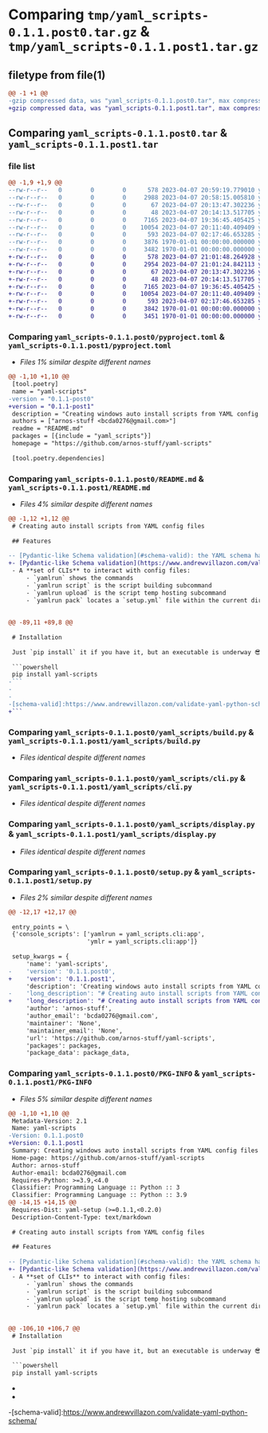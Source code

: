 # Comparing `tmp/yaml_scripts-0.1.1.post0.tar.gz` & `tmp/yaml_scripts-0.1.1.post1.tar.gz`

## filetype from file(1)

```diff
@@ -1 +1 @@
-gzip compressed data, was "yaml_scripts-0.1.1.post0.tar", max compression
+gzip compressed data, was "yaml_scripts-0.1.1.post1.tar", max compression
```

## Comparing `yaml_scripts-0.1.1.post0.tar` & `yaml_scripts-0.1.1.post1.tar`

### file list

```diff
@@ -1,9 +1,9 @@
--rw-r--r--   0        0        0      578 2023-04-07 20:59:19.779010 yaml_scripts-0.1.1.post0/pyproject.toml
--rw-r--r--   0        0        0     2988 2023-04-07 20:58:15.005810 yaml_scripts-0.1.1.post0/README.md
--rw-r--r--   0        0        0       67 2023-04-07 20:13:47.302236 yaml_scripts-0.1.1.post0/yaml_scripts/__init__.py
--rw-r--r--   0        0        0       48 2023-04-07 20:14:13.517705 yaml_scripts-0.1.1.post0/yaml_scripts/__main__.py
--rw-r--r--   0        0        0     7165 2023-04-07 19:36:45.405425 yaml_scripts-0.1.1.post0/yaml_scripts/build.py
--rw-r--r--   0        0        0    10054 2023-04-07 20:11:40.409409 yaml_scripts-0.1.1.post0/yaml_scripts/cli.py
--rw-r--r--   0        0        0      593 2023-04-07 02:17:46.653285 yaml_scripts-0.1.1.post0/yaml_scripts/display.py
--rw-r--r--   0        0        0     3876 1970-01-01 00:00:00.000000 yaml_scripts-0.1.1.post0/setup.py
--rw-r--r--   0        0        0     3482 1970-01-01 00:00:00.000000 yaml_scripts-0.1.1.post0/PKG-INFO
+-rw-r--r--   0        0        0      578 2023-04-07 21:01:48.264928 yaml_scripts-0.1.1.post1/pyproject.toml
+-rw-r--r--   0        0        0     2954 2023-04-07 21:01:24.842113 yaml_scripts-0.1.1.post1/README.md
+-rw-r--r--   0        0        0       67 2023-04-07 20:13:47.302236 yaml_scripts-0.1.1.post1/yaml_scripts/__init__.py
+-rw-r--r--   0        0        0       48 2023-04-07 20:14:13.517705 yaml_scripts-0.1.1.post1/yaml_scripts/__main__.py
+-rw-r--r--   0        0        0     7165 2023-04-07 19:36:45.405425 yaml_scripts-0.1.1.post1/yaml_scripts/build.py
+-rw-r--r--   0        0        0    10054 2023-04-07 20:11:40.409409 yaml_scripts-0.1.1.post1/yaml_scripts/cli.py
+-rw-r--r--   0        0        0      593 2023-04-07 02:17:46.653285 yaml_scripts-0.1.1.post1/yaml_scripts/display.py
+-rw-r--r--   0        0        0     3842 1970-01-01 00:00:00.000000 yaml_scripts-0.1.1.post1/setup.py
+-rw-r--r--   0        0        0     3451 1970-01-01 00:00:00.000000 yaml_scripts-0.1.1.post1/PKG-INFO
```

### Comparing `yaml_scripts-0.1.1.post0/pyproject.toml` & `yaml_scripts-0.1.1.post1/pyproject.toml`

 * *Files 1% similar despite different names*

```diff
@@ -1,10 +1,10 @@
 [tool.poetry]
 name = "yaml-scripts"
-version = "0.1.1-post0"
+version = "0.1.1-post1"
 description = "Creating windows auto install scripts from YAML config files"
 authors = ["arnos-stuff <bcda0276@gmail.com>"]
 readme = "README.md"
 packages = [{include = "yaml_scripts"}]
 homepage = "https://github.com/arnos-stuff/yaml-scripts"
 
 [tool.poetry.dependencies]
```

### Comparing `yaml_scripts-0.1.1.post0/README.md` & `yaml_scripts-0.1.1.post1/README.md`

 * *Files 4% similar despite different names*

```diff
@@ -1,12 +1,12 @@
 # Creating auto install scripts from YAML config files
 
 ## Features
 
-- [Pydantic-like Schema validation](#schema-valid): the YAML schema has precise syntax and the build pipeline will yield warnings or stop if your file has errors in it
+- [Pydantic-like Schema validation](https://www.andrewvillazon.com/validate-yaml-python-schema/): the YAML schema has precise syntax and the build pipeline will yield warnings or stop if your file has errors in it
 - A **set of CLIs** to interact with config files:
     - `yamlrun` shows the commands
     - `yamlrun script` is the script building subcommand
     - `yamlrun upload` is the script temp hosting subcommand
     - `yamlrun pack` locates a `setup.yml` file within the current directory and runs all the commands.
 
 
@@ -89,11 +89,8 @@
 
 # Installation
 
 Just `pip install` it if you have it, but an executable is underway 😎
 
 ```powershell
 pip install yaml-scripts
-```
-
-
-[schema-valid]:https://www.andrewvillazon.com/validate-yaml-python-schema/
+```
```

### Comparing `yaml_scripts-0.1.1.post0/yaml_scripts/build.py` & `yaml_scripts-0.1.1.post1/yaml_scripts/build.py`

 * *Files identical despite different names*

### Comparing `yaml_scripts-0.1.1.post0/yaml_scripts/cli.py` & `yaml_scripts-0.1.1.post1/yaml_scripts/cli.py`

 * *Files identical despite different names*

### Comparing `yaml_scripts-0.1.1.post0/yaml_scripts/display.py` & `yaml_scripts-0.1.1.post1/yaml_scripts/display.py`

 * *Files identical despite different names*

### Comparing `yaml_scripts-0.1.1.post0/setup.py` & `yaml_scripts-0.1.1.post1/setup.py`

 * *Files 2% similar despite different names*

```diff
@@ -12,17 +12,17 @@
 
 entry_points = \
 {'console_scripts': ['yamlrun = yaml_scripts.cli:app',
                      'ymlr = yaml_scripts.cli:app']}
 
 setup_kwargs = {
     'name': 'yaml-scripts',
-    'version': '0.1.1.post0',
+    'version': '0.1.1.post1',
     'description': 'Creating windows auto install scripts from YAML config files',
-    'long_description': "# Creating auto install scripts from YAML config files\n\n## Features\n\n- [Pydantic-like Schema validation](#schema-valid): the YAML schema has precise syntax and the build pipeline will yield warnings or stop if your file has errors in it\n- A **set of CLIs** to interact with config files:\n    - `yamlrun` shows the commands\n    - `yamlrun script` is the script building subcommand\n    - `yamlrun upload` is the script temp hosting subcommand\n    - `yamlrun pack` locates a `setup.yml` file within the current directory and runs all the commands.\n\n\n## An explanation\n\nRunning the command\n\n```powershell\nyamlrun ?\n```\n\nOr equivalently `yamlrun explain` will output this explanation in the terminal:\n\n---\n### The setup file\n---\n\nThe YAML setup file (which can also be JSON), is a way for you to describle exactly what type of package/program you\nwant to auto-install using a single installer.\n\n---\n### File structure \n---\nThe file is structured in the following way:\n```yaml\n<task name 1>:\n    description: <textual description if you wish, OPTIONAL>\n    items:\n        <item name 1>:\n            description: <textual description if you wish, OPTIONAL>\n            type: <type description, if it's a CLI, GUI, what purpose, REQUIRED>\n            priority: <how important it is to install it within the setup REQUIRED>\n            commands:\n                - <powershell line 1>\n                - <powershell line 2>\n        <item name 2>:\n            ...\n        <item name 3>:\n            ...\n    run:\n        # order in which the items are going to be installed\n        steps:\n            - <item name 1>\n            - <item name 3> # look you just swapped the order !\n            - <item name 2>\n<task name 2>:\n    ...\n<task name 3>:\n    ...\n```\n\n---\n### Script & Executable Builder \n---\n\nTwo options:\n\n(1) One-liner script install. This script is equivalent to:\n\n- Building the PS1 core script `yamlrun script build <task> <path/to/setup.yml>`\n- Uploading the PS1 core script `yamlrun upload f <path/to/setup.ps1>`\n- The previous step should give you an URL of the kind http://ix.io/<letters or numbers>\n- Your resulting one liner is just:\n\n```powershell\nSet-ExecutionPolicy RemoteSigned -Scope CurrentUser -Force ; irm <url> | iex\n```\n\nthis is the `yamlrun script BOL` or `yamlrun script build-one-liner` command.\n\n(2) Doing any of the steps above on its own.\n\n# Sample setup file\n\nYou can peek at the contents of this [setup.yml file](setup.yml).\n\nThe resulting script from calling `yamlrun script build` is [the setup.ps1 file](setup.ps1).\n\nFinally, calling `yamlrun setup render <name>` will generate a [markdown formatted version of your setup file like setup.md](setup.md)\n\n# Installation\n\nJust `pip install` it if you have it, but an executable is underway 😎\n\n```powershell\npip install yaml-scripts\n```\n\n\n[schema-valid]:https://www.andrewvillazon.com/validate-yaml-python-schema/",
+    'long_description': "# Creating auto install scripts from YAML config files\n\n## Features\n\n- [Pydantic-like Schema validation](https://www.andrewvillazon.com/validate-yaml-python-schema/): the YAML schema has precise syntax and the build pipeline will yield warnings or stop if your file has errors in it\n- A **set of CLIs** to interact with config files:\n    - `yamlrun` shows the commands\n    - `yamlrun script` is the script building subcommand\n    - `yamlrun upload` is the script temp hosting subcommand\n    - `yamlrun pack` locates a `setup.yml` file within the current directory and runs all the commands.\n\n\n## An explanation\n\nRunning the command\n\n```powershell\nyamlrun ?\n```\n\nOr equivalently `yamlrun explain` will output this explanation in the terminal:\n\n---\n### The setup file\n---\n\nThe YAML setup file (which can also be JSON), is a way for you to describle exactly what type of package/program you\nwant to auto-install using a single installer.\n\n---\n### File structure \n---\nThe file is structured in the following way:\n```yaml\n<task name 1>:\n    description: <textual description if you wish, OPTIONAL>\n    items:\n        <item name 1>:\n            description: <textual description if you wish, OPTIONAL>\n            type: <type description, if it's a CLI, GUI, what purpose, REQUIRED>\n            priority: <how important it is to install it within the setup REQUIRED>\n            commands:\n                - <powershell line 1>\n                - <powershell line 2>\n        <item name 2>:\n            ...\n        <item name 3>:\n            ...\n    run:\n        # order in which the items are going to be installed\n        steps:\n            - <item name 1>\n            - <item name 3> # look you just swapped the order !\n            - <item name 2>\n<task name 2>:\n    ...\n<task name 3>:\n    ...\n```\n\n---\n### Script & Executable Builder \n---\n\nTwo options:\n\n(1) One-liner script install. This script is equivalent to:\n\n- Building the PS1 core script `yamlrun script build <task> <path/to/setup.yml>`\n- Uploading the PS1 core script `yamlrun upload f <path/to/setup.ps1>`\n- The previous step should give you an URL of the kind http://ix.io/<letters or numbers>\n- Your resulting one liner is just:\n\n```powershell\nSet-ExecutionPolicy RemoteSigned -Scope CurrentUser -Force ; irm <url> | iex\n```\n\nthis is the `yamlrun script BOL` or `yamlrun script build-one-liner` command.\n\n(2) Doing any of the steps above on its own.\n\n# Sample setup file\n\nYou can peek at the contents of this [setup.yml file](setup.yml).\n\nThe resulting script from calling `yamlrun script build` is [the setup.ps1 file](setup.ps1).\n\nFinally, calling `yamlrun setup render <name>` will generate a [markdown formatted version of your setup file like setup.md](setup.md)\n\n# Installation\n\nJust `pip install` it if you have it, but an executable is underway 😎\n\n```powershell\npip install yaml-scripts\n```",
     'author': 'arnos-stuff',
     'author_email': 'bcda0276@gmail.com',
     'maintainer': 'None',
     'maintainer_email': 'None',
     'url': 'https://github.com/arnos-stuff/yaml-scripts',
     'packages': packages,
     'package_data': package_data,
```

### Comparing `yaml_scripts-0.1.1.post0/PKG-INFO` & `yaml_scripts-0.1.1.post1/PKG-INFO`

 * *Files 5% similar despite different names*

```diff
@@ -1,10 +1,10 @@
 Metadata-Version: 2.1
 Name: yaml-scripts
-Version: 0.1.1.post0
+Version: 0.1.1.post1
 Summary: Creating windows auto install scripts from YAML config files
 Home-page: https://github.com/arnos-stuff/yaml-scripts
 Author: arnos-stuff
 Author-email: bcda0276@gmail.com
 Requires-Python: >=3.9,<4.0
 Classifier: Programming Language :: Python :: 3
 Classifier: Programming Language :: Python :: 3.9
@@ -14,15 +14,15 @@
 Requires-Dist: yaml-setup (>=0.1.1,<0.2.0)
 Description-Content-Type: text/markdown
 
 # Creating auto install scripts from YAML config files
 
 ## Features
 
-- [Pydantic-like Schema validation](#schema-valid): the YAML schema has precise syntax and the build pipeline will yield warnings or stop if your file has errors in it
+- [Pydantic-like Schema validation](https://www.andrewvillazon.com/validate-yaml-python-schema/): the YAML schema has precise syntax and the build pipeline will yield warnings or stop if your file has errors in it
 - A **set of CLIs** to interact with config files:
     - `yamlrun` shows the commands
     - `yamlrun script` is the script building subcommand
     - `yamlrun upload` is the script temp hosting subcommand
     - `yamlrun pack` locates a `setup.yml` file within the current directory and runs all the commands.
 
 
@@ -106,10 +106,7 @@
 # Installation
 
 Just `pip install` it if you have it, but an executable is underway 😎
 
 ```powershell
 pip install yaml-scripts
 ```
-
-
-[schema-valid]:https://www.andrewvillazon.com/validate-yaml-python-schema/
```

